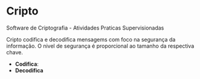 # Cripto

Software de Criptografia  - Atividades Praticas Supervisionadas

Cripto codifica e decodifica mensagems com foco na segurança da informação. O nivel de segurança é proporcional ao tamanho da respectiva chave.

* **Codifica**: 
* **Decodifica**
